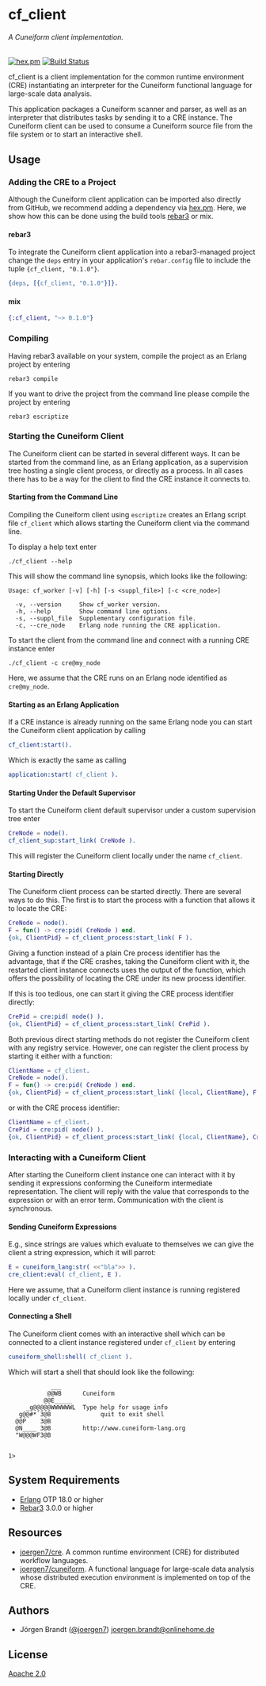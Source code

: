 # cf_client
###### A Cuneiform client implementation.

[![hex.pm](https://img.shields.io/hexpm/v/cf_client.svg?style=flat-square)](https://hex.pm/packages/cf_client) [![Build Status](https://travis-ci.org/joergen7/cf_client.svg?branch=master)](https://travis-ci.org/joergen7/cf_client)

cf_client is a client implementation for the common runtime environment (CRE) instantiating an interpreter for the Cuneiform functional language for large-scale data analysis.

This application packages a Cuneiform scanner and parser, as well as an interpreter that distributes tasks by sending it to a CRE instance. The Cuneiform client can be used to consume a Cuneiform source file from the file system or to start an interactive shell.

## Usage

### Adding the CRE to a Project

Although the Cuneiform client application can be imported also directly from GitHub, we recommend adding a dependency via [hex.pm](https://hex.pm). Here, we show how this can be done using the build tools [rebar3](https://www.rebar3.org) or mix.


#### rebar3

To integrate the Cuneiform client application into a rebar3-managed project change the `deps` entry in your application's `rebar.config` file to include the tuple `{cf_client, "0.1.0"}`.

```erlang
{deps, [{cf_client, "0.1.0"}]}.
```


#### mix

```elixir
{:cf_client, "~> 0.1.0"}
```

### Compiling

Having rebar3 available on your system, compile the project as an Erlang project by entering

    rebar3 compile

If you want to drive the project from the command line please compile the project by entering

    rebar3 escriptize

### Starting the Cuneiform Client

The Cuneiform client can be started in several different ways. It can be started from the command line, as an Erlang application, as a supervision tree hosting a single client process, or directly as a process. In all cases there has to be a way for the client to find the CRE instance it connects to.

#### Starting from the Command Line

Compiling the Cuneiform client using `escriptize` creates an Erlang script file `cf_client` which allows starting the Cuneiform client via the command line.

To display a help text enter

    ./cf_client --help

This will show the command line synopsis, which looks like the following:

    Usage: cf_worker [-v] [-h] [-s <suppl_file>] [-c <cre_node>]

      -v, --version     Show cf_worker version.
      -h, --help        Show command line options.
      -s, --suppl_file  Supplementary configuration file.
      -c, --cre_node    Erlang node running the CRE application.

To start the client from the command line and connect with a running CRE instance enter

    ./cf_client -c cre@my_node

Here, we assume that the CRE runs on an Erlang node identified as `cre@my_node`.

#### Starting as an Erlang Application

If a CRE instance is already running on the same Erlang node you can start the Cuneiform client application by calling

```erlang
cf_client:start().
```

Which is exactly the same as calling

```erlang
application:start( cf_client ).
```

#### Starting Under the Default Supervisor

To start the Cuneiform client default supervisor under a custom supervision tree enter

```erlang
CreNode = node().
cf_client_sup:start_link( CreNode ).
```

This will register the Cuneiform client locally under the name `cf_client`.

#### Starting Directly

The Cuneiform client process can be started directly. There are several ways to do this. The first is to start the process with a function that allows it to locate the CRE:

```erlang
CreNode = node().
F = fun() -> cre:pid( CreNode ) end.
{ok, ClientPid} = cf_client_process:start_link( F ).
```

Giving a function instead of a plain Cre process identifier has the advantage, that if the CRE crashes, taking the Cuneiform client with it, the restarted client instance connects uses the output of the function, which offers the possibility of locating the CRE under its new process identifier.

If this is too tedious, one can start it giving the CRE process identifier directly:

```erlang
CrePid = cre:pid( node() ).
{ok, ClientPid} = cf_client_process:start_link( CrePid ).
```

Both previous direct starting methods do not register the Cuneiform client with any registry service. However, one can register the client process by starting it either with a function:

```erlang
ClientName = cf_client.
CreNode = node().
F = fun() -> cre:pid( CreNode ) end.
{ok, ClientPid} = cf_client_process:start_link( {local, ClientName}, F ).
```

or with the CRE process identifier:

```erlang
ClientName = cf_client.
CrePid = cre:pid( node() ).
{ok, ClientPid} = cf_client_process:start_link( {local, ClientName}, CrePid ).
```

### Interacting with a Cuneiform Client

After starting the Cuneiform client instance one can interact with it by sending it expressions conforming the Cuneiform intermediate representation. The client will reply with the value that corresponds to the expression or with an error term. Communication with the client is synchronous.

#### Sending Cuneiform Expressions

E.g., since strings are values which evaluate to themselves we can give the client a string expression, which it will parrot:

```erlang
E = cuneiform_lang:str( <<"bla">> ).
cre_client:eval( cf_client, E ).
```

Here we assume, that a Cuneiform client instance is running registered locally under `cf_client`.

#### Connecting a Shell

The Cuneiform client comes with an interactive shell which can be connected to a client instance registered under `cf_client` by entering

```erlang
cuneiform_shell:shell( cf_client ).
```

Which will start a shell that should look like the following:

                ___
               @@WB      Cuneiform
              @@E_____
         _g@@@@@WWWWWWL  Type help for usage info
       g@@#*`3@B              quit to exit shell
      @@P    3@B
      @N____ 3@B         http://www.cuneiform-lang.org
      "W@@@WF3@B


    1>

## System Requirements

- [Erlang](https://www.erlang.org) OTP 18.0 or higher
- [Rebar3](https://www.rebar3.org) 3.0.0 or higher

## Resources

- [joergen7/cre](https://github.com/joergen7/cre). A common runtime environment (CRE) for distributed workflow languages.
- [joergen7/cuneiform](https://github.com/joergen7/cuneiform). A functional language for large-scale data analysis whose distributed execution environment is implemented on top of the CRE.


## Authors

- Jörgen Brandt ([@joergen7](https://github.com/joergen7/)) [joergen.brandt@onlinehome.de](mailto:joergen.brandt@onlinehome.de)

## License

[Apache 2.0](https://www.apache.org/licenses/LICENSE-2.0.html)
